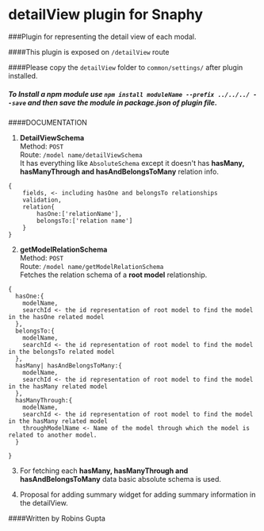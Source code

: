 # detailView plugin for Snaphy


###Plugin for representing the detail view of each modal.

####This plugin is exposed on  `/detailView` route

####Please copy the `detailView` folder to `common/settings/` after plugin installed.

##### To Install a npm module use `npm install moduleName --prefix ../../../ --save` and then save the module in package.json of plugin file.


####DOCUMENTATION
1. **DetailViewSchema**  
Method: `POST`  
Route: `/model name/detailViewSchema`  
It has everything like `AbsoluteSchema` except it doesn't has __hasMany, hasManyThrough and hasAndBelongsToMany__ relation info.  
```
{
    fields, <- including hasOne and belongsTo relationships 
    validation,
    relation{
        hasOne:['relationName'],
        belongsTo:['relation name']
    }
}
```
2. **getModelRelationSchema**  
Method: `POST`  
Route: `/model name/getModelRelationSchema`  
Fetches the relation schema of a **root model** relationship.      
```
{
  hasOne:{
    modelName,
    searchId <- the id representation of root model to find the model in the hasOne related model
  },
  belongsTo:{
    modelName,
    searchId <- the id representation of root model to find the model in the belongsTo related model
  },
  hasMany| hasAndBelongsToMany:{
    modelName,
    searchId <- the id representation of root model to find the model in the hasMany related model
  },
  hasManyThrough:{
    modelName,
    searchId <- the id representation of root model to find the model in the hasMany related model
    throughModelName <- Name of the model through which the model is related to another model.
  }
  
}
```

3. For fetching each  __hasMany, hasManyThrough and hasAndBelongsToMany__  data basic absolute schema is used.  

4. Proposal for adding summary widget for adding summary information in the detailView.

####Written by Robins Gupta

